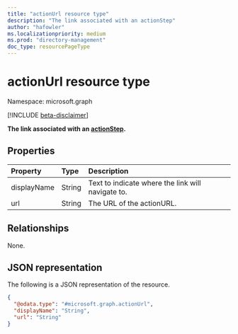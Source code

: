 ```yaml
---
title: "actionUrl resource type"
description: "The link associated with an actionStep"
author: "hafowler"
ms.localizationpriority: medium
ms.prod: "directory-management"
doc_type: resourcePageType
---
```


# actionUrl resource type

Namespace: microsoft.graph

[!INCLUDE [beta-disclaimer](../../includes/beta-disclaimer.md)]

**The link associated with an [actionStep](../resources/actionStep.md).**

## Properties
|Property|Type|Description|
|:---|:---|:---|
|displayName|String|Text to indicate where the link will navigate to.|
|url|String|The URL of the actionURL.|

## Relationships
None.

## JSON representation
The following is a JSON representation of the resource.
<!-- {
  "blockType": "resource",
  "@odata.type": "microsoft.graph.actionUrl"
}
-->
``` json
{
  "@odata.type": "#microsoft.graph.actionUrl",
  "displayName": "String",
  "url": "String"
}
```


